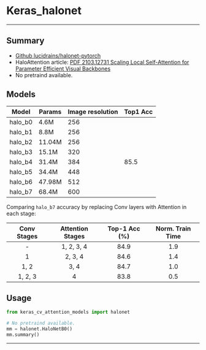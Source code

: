 # Keras_halonet
***

## Summary
  - [Github lucidrains/halonet-pytorch](https://github.com/lucidrains/halonet-pytorch)
  - HaloAttention article: [PDF 2103.12731 Scaling Local Self-Attention for Parameter Efficient Visual Backbones](https://arxiv.org/pdf/2103.12731.pdf)
  - No pretraind available.
## Models
  | Model   | Params | Image resolution | Top1 Acc |
  | ------- | ------ | ---------------- | -------- |
  | halo_b0 | 4.6M   | 256              |          |
  | halo_b1 | 8.8M   | 256              |          |
  | halo_b2 | 11.04M | 256              |          |
  | halo_b3 | 15.1M  | 320              |          |
  | halo_b4 | 31.4M  | 384              | 85.5     |
  | halo_b5 | 34.4M  | 448              |          |
  | halo_b6 | 47.98M | 512              |          |
  | halo_b7 | 68.4M  | 600              |          |

  Comparing `halo_b7` accuracy by replacing Conv layers with Attention in each stage:

  | Conv Stages | Attention Stages | Top-1 Acc (%) | Norm. Train Time |
  |:-----------:|:----------------:|:-------------:|:----------------:|
  |      -      |    1, 2, 3, 4    |     84.9      |       1.9        |
  |      1      |     2, 3, 4      |     84.6      |       1.4        |
  |    1, 2     |       3, 4       |     84.7      |       1.0        |
  |   1, 2, 3   |        4         |     83.8      |       0.5        |
## Usage
  ```py
  from keras_cv_attention_models import halonet

  # No pretraind available.
  mm = halonet.HaloNetB0()
  mm.summary()
  ```
***
